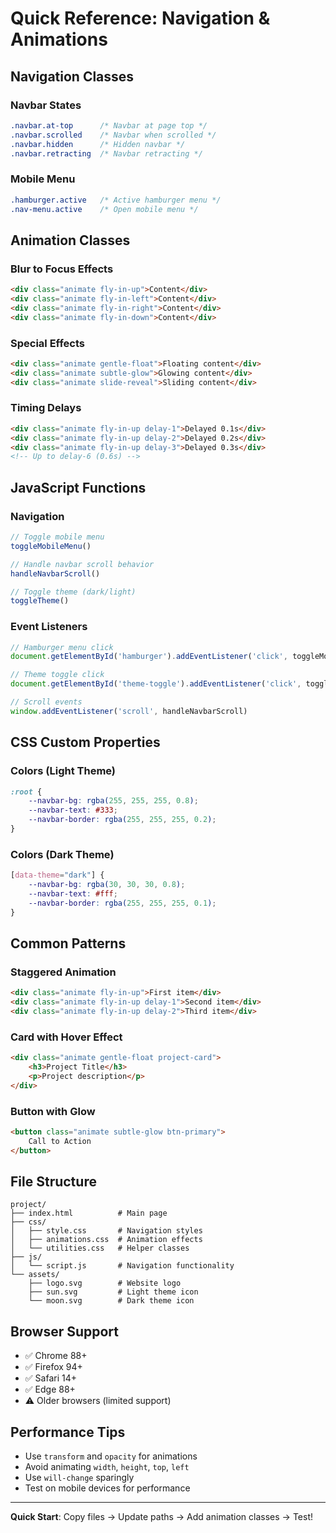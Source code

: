 # Quick Reference: Navigation & Animations

## Navigation Classes

### Navbar States
```css
.navbar.at-top      /* Navbar at page top */
.navbar.scrolled    /* Navbar when scrolled */
.navbar.hidden      /* Hidden navbar */
.navbar.retracting  /* Navbar retracting */
```

### Mobile Menu
```css
.hamburger.active   /* Active hamburger menu */
.nav-menu.active    /* Open mobile menu */
```

## Animation Classes

### Blur to Focus Effects
```html
<div class="animate fly-in-up">Content</div>
<div class="animate fly-in-left">Content</div>
<div class="animate fly-in-right">Content</div>
<div class="animate fly-in-down">Content</div>
```

### Special Effects
```html
<div class="animate gentle-float">Floating content</div>
<div class="animate subtle-glow">Glowing content</div>
<div class="animate slide-reveal">Sliding content</div>
```

### Timing Delays
```html
<div class="animate fly-in-up delay-1">Delayed 0.1s</div>
<div class="animate fly-in-up delay-2">Delayed 0.2s</div>
<div class="animate fly-in-up delay-3">Delayed 0.3s</div>
<!-- Up to delay-6 (0.6s) -->
```

## JavaScript Functions

### Navigation
```javascript
// Toggle mobile menu
toggleMobileMenu()

// Handle navbar scroll behavior
handleNavbarScroll()

// Toggle theme (dark/light)
toggleTheme()
```

### Event Listeners
```javascript
// Hamburger menu click
document.getElementById('hamburger').addEventListener('click', toggleMobileMenu)

// Theme toggle click
document.getElementById('theme-toggle').addEventListener('click', toggleTheme)

// Scroll events
window.addEventListener('scroll', handleNavbarScroll)
```

## CSS Custom Properties

### Colors (Light Theme)
```css
:root {
    --navbar-bg: rgba(255, 255, 255, 0.8);
    --navbar-text: #333;
    --navbar-border: rgba(255, 255, 255, 0.2);
}
```

### Colors (Dark Theme)
```css
[data-theme="dark"] {
    --navbar-bg: rgba(30, 30, 30, 0.8);
    --navbar-text: #fff;
    --navbar-border: rgba(255, 255, 255, 0.1);
}
```

## Common Patterns

### Staggered Animation
```html
<div class="animate fly-in-up">First item</div>
<div class="animate fly-in-up delay-1">Second item</div>
<div class="animate fly-in-up delay-2">Third item</div>
```

### Card with Hover Effect
```html
<div class="animate gentle-float project-card">
    <h3>Project Title</h3>
    <p>Project description</p>
</div>
```

### Button with Glow
```html
<button class="animate subtle-glow btn-primary">
    Call to Action
</button>
```

## File Structure
```
project/
├── index.html          # Main page
├── css/
│   ├── style.css       # Navigation styles
│   ├── animations.css  # Animation effects
│   └── utilities.css   # Helper classes
├── js/
│   └── script.js       # Navigation functionality
└── assets/
    ├── logo.svg        # Website logo
    ├── sun.svg         # Light theme icon
    └── moon.svg        # Dark theme icon
```

## Browser Support
- ✅ Chrome 88+
- ✅ Firefox 94+
- ✅ Safari 14+
- ✅ Edge 88+
- ⚠️ Older browsers (limited support)

## Performance Tips
- Use `transform` and `opacity` for animations
- Avoid animating `width`, `height`, `top`, `left`
- Use `will-change` sparingly
- Test on mobile devices for performance

---

**Quick Start**: Copy files → Update paths → Add animation classes → Test!